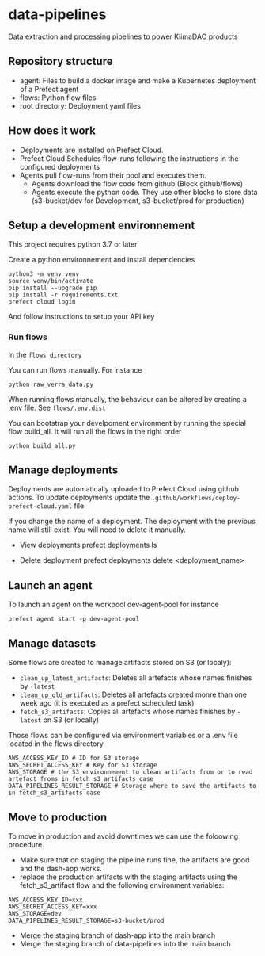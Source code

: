 # data-pipelines

Data extraction and processing pipelines to power KlimaDAO products

## Repository structure

- agent: Files to build a docker image and make a Kubernetes deployment of a Prefect agent
- flows: Python flow files
- root directory: Deployment yaml files

## How does it work

- Deployments are installed on Prefect Cloud.
- Prefect Cloud Schedules flow-runs following the instructions in the configured deployments
- Agents pull flow-runs from their pool and executes them.
  - Agents download the flow code from github (Block github/flows)
  - Agents execute the python code. They use other blocks to store data (s3-bucket/dev for Development, s3-bucket/prod for production)

## Setup a development environnement

This project requires python 3.7 or later

Create a python environnement and install dependencies

```
python3 -m venv venv
source venv/bin/activate
pip install --upgrade pip
pip install -r requirements.txt
prefect cloud login
```

And follow instructions to setup your API key

### Run flows

In the `flows directory`

You can run flows manually. For instance

`python raw_verra_data.py`

When running flows manually, the behaviour can be altered by creating a .env file. See `flows/.env.dist`

You can bootstrap your develpoment environment by running the special flow build_all. It will run all the flows in the right order

`python build_all.py`

## Manage deployments

Deployments are automatically uploaded to Prefect Cloud using github actions. To update deployments update the `.github/workflows/deploy-prefect-cloud.yaml` file

If you change the name of a deployment. The deployment with the previous name will still exist. You will need to delete it manually.

- View deployments
  prefect deployments ls

- Delete deployment
  prefect deployments delete <deployment_name>

## Launch an agent

To launch an agent on the workpool dev-agent-pool for instance

`prefect agent start -p dev-agent-pool`

## Manage datasets

Some flows are created to manage artifacts stored on S3 (or localy):
- `clean_up_latest_artifacts`: Deletes all artefacts whose names finishes by `-latest`
- `clean_up_old_artifacts`: Deletes all artefacts created monre than one week ago (it is executed as a prefect scheduled task)
- `fetch_s3_artifacts`: Copies all artefacts whose names finishes by `-latest` on S3 (or locally)

Those flows can be configured via environment variables or a .env file located in the flows directory
```
AWS_ACCESS_KEY_ID # ID for S3 storage
AWS_SECRET_ACCESS_KEY # Key for S3 storage
AWS_STORAGE # the S3 environnement to clean artifacts from or to read artefact froms in fetch_s3_artifacts case
DATA_PIPELINES_RESULT_STORAGE # Storage where to save the artifacts to in fetch_s3_artifacts case
```

## Move to production

To move in production and avoid downtimes we can use the foloowing procedure.
- Make sure that on staging the pipeline runs fine, the artifacts are good and the dash-app works.
- replace the production artifacts with the staging artifacts using the fetch_s3_artifact flow and the following environment variables:
```
AWS_ACCESS_KEY_ID=xxx
AWS_SECRET_ACCESS_KEY=xxx
AWS_STORAGE=dev
DATA_PIPELINES_RESULT_STORAGE=s3-bucket/prod
```
- Merge the staging branch of dash-app into the main branch
- Merge the staging branch of data-pipelines into the main branch
